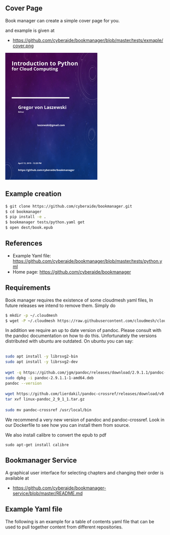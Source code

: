 ## Cover Page 

Book manager can create a simple cover page for you.

and example is given at 


* <https://github.com/cyberaide/bookmanager/blob/master/tests/exmaple/cover.png>

![Cover Page](https://github.com/cyberaide/bookmanager/raw/master/tests/exmaple/cover-thumb.png)


## Example creation

```bash
$ git clone https://github.com/cyberaide/bookmanager.git
$ cd bookmanager
$ pip install -e .
$ bookmanager tests/python.yaml get
$ open dest/book.epub
```

## References

* Example Yaml file: <https://github.com/cyberaide/bookmanager/blob/master/tests/python.yml>
* Home page: <https://github.com/cyberaide/bookmanager>

## Requirements

Book manager requires the existence of some cloudmesh yaml files, In future releases we intend to remove them.
Simply do 

```bash
$ mkdir -p ~/.cloudmesh
$ wget -P ~/.cloudmesh https://raw.githubusercontent.com/cloudmesh/cloudmesh-configuration/master/cloudmesh/configuration/etc/cloudmesh.yaml
```

In addition we require an up to date version of pandoc. Please consult with the
pandoc documentation on how to do this. Unfortunately the versions distributed
with ubuntu are outdated. On ubuntu you can say:

```bash

sudo apt install -y librsvg2-bin
sudo apt install -y librsvg2-dev

wget -q https://github.com/jgm/pandoc/releases/download/2.9.1.1/pandoc-2.9.1.1-1-amd64.deb
sudo dpkg -i pandoc-2.9.1.1-1-amd64.deb
pandoc --version

wget https://github.com/lierdakil/pandoc-crossref/releases/download/v0.3.6.1b/linux-pandoc_2_9_1_1.tar.gz
tar xvf linux-pandoc_2_9_1_1.tar.gz

sudo mv pandoc-crossref /usr/local/bin
```



We recommend a very new version of pandoc and pandoc-crossref. Look in
our Dockerfile to see how you can install them from source.

We also install calibre to convert the epub to pdf

```
sudo apt-get install calibre
```



## Bookmanager Service

A graphical user interface for selecting chapters and changing their order is available at 

* <https://github.com/cyberaide/bookmanager-service/blob/master/README.md>


## Example Yaml file

The following is an example for a table of contents yaml file that can be used
to pull together content from different repositories.
